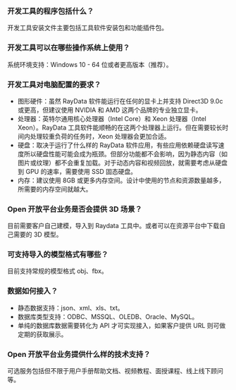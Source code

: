 
### 开发工具的程序包括什么？
开发工具安装文件主要包括工具软件安装包和功能插件包。

### 开发工具可以在哪些操作系统上使用？
系统环境支持：Windows 10 - 64 位或者更高版本（推荐）。

### 开发工具对电脑配置的要求？
- 图形硬件：虽然 RayData 软件能运行在任何的显卡上并支持 Direct3D 9.0c 或更高，但建议使用 NVIDIA 和 AMD 这两个品牌的专业独立显卡。
- 处理器：英特尔通用核心处理器（Intel Core）和 Xeon 处理器（Intel Xeon）。RayData 工具软件能顺畅的在这两个处理器上运行。但在需要较长时间内处理较重负荷的任务时，Xeon 处理器会更加合适。
- 硬盘：取决于运行了什么样的 RayData 软件应用，有些应用依赖硬盘读写速度所以硬盘性能可能会成为瓶颈。但部分功能都不会影响，因为静态内容（如图片或纹理）都不会重复加载。对于动态内容和视频回放，就需要考虑从硬盘到 GPU 的速率，需要使用 SSD 固态硬盘。
- 内存：建议使用 8GB 或更多内存空间。设计中使用的节点和资源数量越多，所需要的内存空间就越大。

### Open 开放平台业务是否会提供 3D 场景？
目前需要客户自己建模，导入到 Raydata 工具中。或者可以在资源平台中下载自己需要的 3D 模型。

### 可支持导入的模型格式有哪些？
目前支持常规的模型格式 obj、fbx。

### 数据如何接入？
- 静态数据支持：json、xml、xls、txt。
- 数据库类型支持：ODBC、MSSQL、OLEDB、Oracle、MySQL。
- 单纯的数据库数据需要转化为 API 才可实现接入，如果客户提供 URL 则可做定期的获取展示。

### Open 开放平台业务提供什么样的技术支持？
可选服务包括但不限于用户手册帮助文档、视频教程、面授课程、线上线下顾问等。

